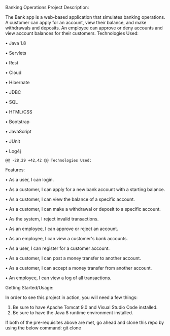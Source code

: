 Banking Operations
Project Description:

The Bank app is a web-based application that simulates banking operations.
A customer can apply for an account, view their balance, and make withdrawals and deposits. An employee can approve or deny accounts and view account balances for their customers.
Technologies Used:

•	Java 1.8

•	Servlets

•	Rest

•	Cloud

•	Hibernate

•	JDBC

•	SQL

•	HTML/CSS

•	Bootstrap

•	JavaScript

•	JUnit

•	Log4j


	@@ -28,29 +42,42 @@ Technologies Used:
Features:

•	As a user, I can login.

•	As a customer, I can apply for a new bank account with a starting balance.

•	As a customer, I can view the balance of a specific account.

•	As a customer, I can make a withdrawal or deposit to a specific account.

•	As the system, I reject invalid transactions.

•	As an employee, I can approve or reject an account.

•	As an employee, I can view a customer's bank accounts.

•	As a user, I can register for a customer account.

•	As a customer, I can post a money transfer to another account.

•	As a customer, I can accept a money transfer from another account.

•	An employee, I can view a log of all transactions.




Getting Started/Usage:

In order to see this project in action, you will need a few things:
1.	Be sure to have Apache Tomcat 9.0 and Visual Studio Code installed.
2.	Be sure to have the Java 8 runtime environment installed.

If both of the pre-requisites above are met, go ahead and clone this repo by using the below command:
git clone
